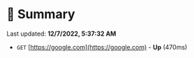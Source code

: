 # 📖 Summary
Last updated: **12/7/2022, 5:37:32 AM**

- `GET` [https://google.com](https://google.com) - **Up** (470ms)
